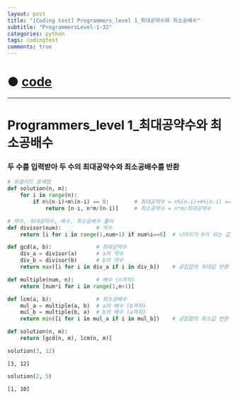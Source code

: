 ```yaml
---
layout: post
title: "[Coding test] Programmers_level 1_최대공약수와 최소공배수"
subtitle: "ProgrammersLevel-1-32"
categories: python
tags: codingtest
comments: true
---
```


# ● [code](https://github.com/JeongJaeyoung0/coding_test/blob/7c506eab42af71d1aaa3223d0c1c7fe26b24cbe7/210717_Programmers_level%201_%EC%B5%9C%EB%8C%80%EA%B3%B5%EC%95%BD%EC%88%98%EC%99%80%20%EC%B5%9C%EC%86%8C%EA%B3%B5%EB%B0%B0%EC%88%98.ipynb)

***

# Programmers_level 1_최대공약수와 최소공배수
### 두 수를 입력받아 두 수의 최대공약수와 최소공배수를 반환


```python
# 유클리드 호제법
def solution(n, m):
    for i in range(n):
        if n%(n-i)+m%(n-i) == 0:        # 최대공약수 = n%(n-i)+m%(n-i) == 0
            return [n-i, n*m/(n-i)]     # 최소공약수 = n*m/최대공약수
```


```python
# 약수, 최대공약수, 배수, 최소공배수 풀이
def divisor(num):           # 약수
    return [i for i in range(1,num+1) if num%i==0]  # 나머지가 0이 되는 값 반환

def gcd(a, b):              # 최대공약수
    div_a = divisor(a)      # a의 약수
    div_b = divisor(b)      # b의 약수
    return max([i for i in div_a if i in div_b])    # 공집합의 최대값 반환

def multiple(num, n):       # 배수 (n까지)
    return [num*i for i in range(1,n+1)]

def lcm(a, b):              # 최소공배수
    mul_a = multiple(a, b)  # a의 배수 (b까지)
    mul_b = multiple(b, a)  # b의 배수 (a까지)
    return min([i for i in mul_a if i in mul_b])    # 공집합의 최소값 반환

def solution(n, m):
    return [gcd(n, m), lcm(n, m)]
```


```python
solution(3, 12)
```




    [3, 12]




```python
solution(2, 5)
```




    [1, 10]